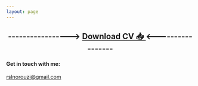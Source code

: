 ```yaml
---
layout: page 
---
```


<h2 style="text-align:center;"> -----------------> <a href="../sources/CV/rasoul_norouzi_cv.pdf"> Download CV 📥 </a> <----------------- </h2>


#### Get in touch with me: 
rslnorouzi@gmail.com  
